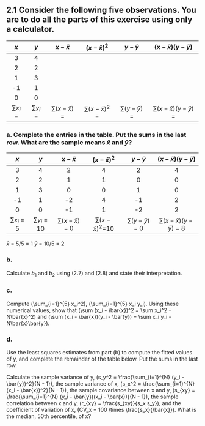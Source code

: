 ## 2.1 Consider the following five observations. You are to do all the parts of this exercise using only a calculator.

| $x$ | $y$ | $x-\bar{x}$ | $(x-\bar{x})^2$ | $y-\bar{y}$ | $(x-\bar{x})(y-\bar{y})$ |
|:---:|:---:|:-----------:|:---------------:|:-----------:|:------------------------:|
| 3   | 4   |             |                 |             |                          |
| 2   | 2   |             |                 |             |                          |
| 1   | 3   |             |                 |             |                          |
| -1  | 1   |             |                 |             |                          |
| 0   | 0   |             |                 |             |                          |
| $\sum x_i$ = | $\sum y_i$ = | $\sum (x-\bar{x})$ = | $\sum (x-\bar{x})^2$ = | $\sum (y-\bar{y})$ =  | $\sum(x-\bar{x})(y-\bar{y})$ = |

### a. Complete the entries in the table. Put the sums in the last row. What are the sample means $\bar{x}$ and $\bar{y}$?
| $x$ | $y$ | $x-\bar{x}$ | $(x-\bar{x})^2$ | $y-\bar{y}$ | $(x-\bar{x})(y-\bar{y})$ |
|:---:|:---:|:-----------:|:---------------:|:-----------:|:------------------------:|
| 3   | 4   |2            |4                |2            |4                         |
| 2   | 2   |1            |1                |0            |0                         |
| 1   | 3   |0            |0                |1            |0                         |
| -1  | 1   |-2           |4                |-1           |2                         |
| 0   | 0   |-1           |1                |-2           |2                         |
| $\sum x_i$ = 5 | $\sum y_i$ = 10| $\sum (x-\bar{x})$ = 0| $\sum (x-\bar{x})^2$=10 | $\sum (y-\bar{y})$ = 0 | $\sum(x-\bar{x})(y-\bar{y})$ = 8|

$\bar{x}$ = 5/5 = 1
$\bar{y}$ = 10/5 = 2
### b.
Calculate $b_1$ and $b_2$ using (2.7) and (2.8) and state their interpretation.

### c.
Compute \(\sum_{i=1}^{5} x_i^2\), \(\sum_{i=1}^{5} x_i y_i\). Using these numerical values, show that \(\sum (x_i - \bar{x})^2 = \sum x_i^2 - N\bar{x}^2\) and \(\sum (x_i - \bar{x})(y_i - \bar{y}) = \sum x_i y_i - N\bar{x}\bar{y}\).

### d.
Use the least squares estimates from part (b) to compute the fitted values of y, and complete the remainder of the table below. Put the sums in the last row.

Calculate the sample variance of y, \(s_y^2 = \frac{\sum_{i=1}^{N} (y_i - \bar{y})^2}{N - 1}\), the sample variance of x, \(s_x^2 = \frac{\sum_{i=1}^{N} (x_i - \bar{x})^2}{N - 1}\), the sample covariance between x and y, \(s_{xy} = \frac{\sum_{i=1}^{N} (y_i - \bar{y})(x_i - \bar{x})}{N - 1}\), the sample correlation between x and y, \(r_{xy} = \frac{s_{xy}}{s_x s_y}\), and the coefficient of variation of x, \(CV_x = 100 \times \frac{s_x}{\bar{x}}\). What is the median, 50th percentile, of x?
